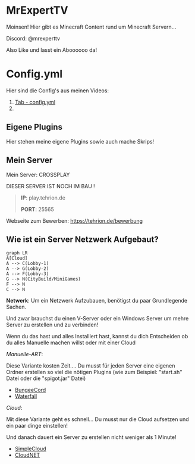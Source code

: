 # MrExpertTV

Moinsen! Hier gibt es Minecraft Content rund um Minecraft Servern... 

Discord: @mrexperttv 

Also Like und lasst ein Aboooooo da!


# Config.yml

Hier sind die Config's aus meinen Videos:

 1. [Tab - config.yml](https://github.com/MrExpertTV/Youtube/tree/main/TAB%20Config)
 2.  

## Eigene Plugins

Hier stehen meine eigene Plugins sowie auch mache Skrips!

## Mein Server

Mein Server: 
CROSSPLAY 

DIESER SERVER IST NOCH IM BAU !

> **IP**: play.tehrion.de
> 
> **PORT**: 25565 


Webseite zum Bewerben: https://tehrion.de/bewerbung


## Wie ist ein Server Netzwerk Aufgebaut?

```mermaid
graph LR
A[Cloud]
A --> C(Lobby-1) 
A --> G(Lobby-2)
A --> F(Lobby-3)
G --> N(CityBuild/MiniGames)
F --> N
C --> N
```
**Netwerk**: 
Um ein Netzwerk Aufzubauen, benötigst du paar Grundlegende Sachen.

Und zwar brauchst du einen V-Server oder ein Windows Server um mehre Server zu erstellen und zu verbinden!

Wenn du das hast und alles Installiert hast, kannst du dich Entscheiden ob du alles Manuelle machen willst oder mit einer Cloud 

*Manuelle-ART*: 

Diese Variante kosten Zeit.... Du musst für jeden Server eine eigenen Ordner erstellen so viel die nötigen Plugins (wie zum Beispiel: "start.sh" Datei oder die "spigot.jar" Datei)

 - [BungeeCord](https://www.spigotmc.org/wiki/bungeecord/)
 - [Waterfall](https://papermc.io/software/waterfall)
 
 *Cloud*:

Mit diese Variante geht es schnell... Du musst nur die Cloud aufsetzen und ein paar dinge einstellen! 

Und danach dauert ein Server zu erstellen nicht weniger als 1 Minute! 
 
 - [SimpleCloud](https://simplecloud.app)
 - [CloudNET](https://cloudnetservice.eu/de/docs/3.4/)

